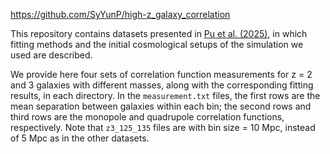 https://github.com/SyYunP/high-z_galaxy_correlation

This repository contains datasets presented in [Pu et al. (2025)](https://doi.org/10.48550/arXiv.2410.02524), in which fitting methods and the initial cosmological setups of the simulation we used are described.

We provide here four sets of correlation function measurements for z = 2 and 3 galaxies with different masses, along with the corresponding fitting results, in each directory. In the `measurement.txt` files, the first rows are the mean separation between galaxies within each bin; the second rows and third rows are the monopole and quadrupole correlation functions, respectively. Note that `z3_125_135` files are with bin size = 10 Mpc, instead of 5 Mpc as in the other datasets.
